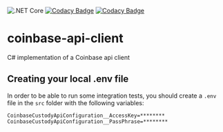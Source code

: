 ![.NET Core](https://github.com/trakx/coinbase-api-client/workflows/.NET%20Core/badge.svg) [![Codacy Badge](https://app.codacy.com/project/badge/Grade/31a15ad737034ec69c8f7fdbee66290e)](https://www.codacy.com/gh/trakx/coinbase-api-client/dashboard?utm_source=github.com&amp;utm_medium=referral&amp;utm_content=trakx/coinbase-api-client&amp;utm_campaign=Badge_Grade) [![Codacy Badge](https://app.codacy.com/project/badge/Coverage/31a15ad737034ec69c8f7fdbee66290e)](https://www.codacy.com/gh/trakx/coinbase-api-client/dashboard?utm_source=github.com&utm_medium=referral&utm_content=trakx/coinbase-api-client&utm_campaign=Badge_Coverage)

# coinbase-api-client
C# implementation of a Coinbase api client

## Creating your local .env file
In order to be able to run some integration tests, you should create a `.env` file in the `src` folder with the following variables:
```secretsEnvVariables
CoinbaseCustodyApiConfiguration__AccessKey=********
CoinbaseCustodyApiConfiguration__PassPhrase=********
```
